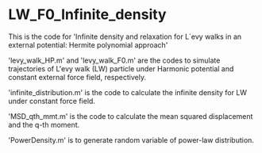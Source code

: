 # LW_F0_Infinite_density
This is the code for 'Infinite density and relaxation for L´evy walks in an external potential: Hermite polynomial approach' 

'levy_walk_HP.m' and 'levy_walk_F0.m' are the codes to simulate trajectories of L\'evy walk (LW) particle under Harmonic potential and constant external force field, respectively. 

'infinite_distribution.m' is the code to calculate the infinite density for LW under constant force field.

'MSD_qth_mmt.m' is the code to calculate the mean squared displacement and the q-th moment.

'PowerDensity.m' is to generate random variable of power-law distribution.
